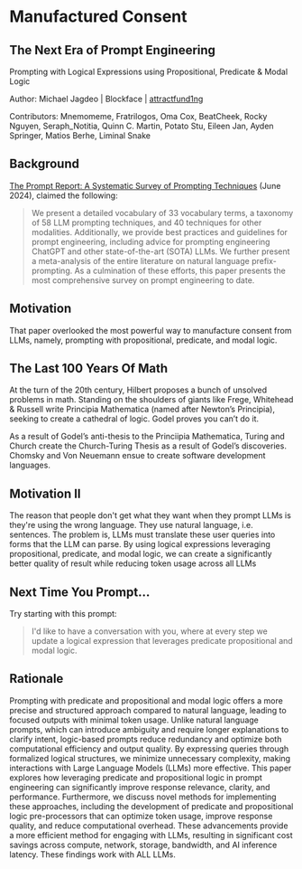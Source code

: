 # Manufactured Consent
## The Next Era of Prompt Engineering

Prompting with Logical Expressions using Propositional, Predicate & Modal Logic

Author: Michael Jagdeo | Blockface | [attractfund1ng](http://www.twitter.com/attractfund1ng)

Contributors: Mnemomeme, Fratrilogos, Oma Cox, BeatCheek, Rocky Nguyen, Seraph_Notitia, Quinn C. Martin, Potato Stu, Eileen Jan, Ayden Springer, Matios Berhe, Liminal Snake

## Background

[The Prompt Report: A Systematic Survey of Prompting Techniques](https://arxiv.org/pdf/2406.06608) (June 2024), claimed the following:
> We present a detailed vocabulary of 33 vocabulary terms, a taxonomy of 58 LLM prompting techniques, and 40 techniques for other modalities. Additionally, we provide best practices and guidelines for prompt engineering, including advice for prompting engineering ChatGPT and other state-of-the-art (SOTA) LLMs. We further present a meta-analysis of the entire literature on natural language prefix-prompting. As a culmination of these efforts, this paper presents the most comprehensive survey on prompt engineering to date.

## Motivation

That paper overlooked the most powerful way to manufacture consent from LLMs, namely, prompting with propositional, predicate, and modal logic.

## The Last 100 Years Of Math

At the turn of the 20th century, Hilbert proposes a bunch of unsolved problems in math. Standing on the shoulders of giants like Frege, Whitehead & Russell write Principia Mathematica (named after Newton’s Principia), seeking to create a cathedral of logic. Godel proves you can’t do it.

As a result of Godel’s anti-thesis to the Princiipia Mathematica, Turing and Church create the Church-Turing Thesis as a result of Godel’s discoveries. Chomsky and Von Neuemann ensue to create software development languages.

## Motivation II

The reason that people don't get what they want when they prompt LLMs is they're using the wrong language. They use natural language, i.e. sentences. The problem is, LLMs must translate these user queries into forms that the LLM can parse. By using logical expressions leveraging propositional, predicate, and modal logic, we can create a significantly better quality of result while reducing token usage across all LLMs

## Next Time You Prompt...

Try starting with this prompt:
> I'd like to have a conversation with you, where at every step we update a logical expression that leverages predicate propositional and modal logic.

## Rationale

Prompting with predicate and propositional and modal logic offers a more precise and structured approach compared to natural language, leading to focused outputs with minimal token usage. Unlike natural language prompts, which can introduce ambiguity and require longer explanations to clarify intent, logic-based prompts reduce redundancy and optimize both computational efficiency and output quality. By expressing queries through formalized logical structures, we minimize unnecessary complexity, making interactions with Large Language Models (LLMs) more effective. This paper explores how leveraging predicate and propositional logic in prompt engineering can significantly improve response relevance, clarity, and performance. Furthermore, we discuss novel methods for implementing these approaches, including the development of predicate and propositional logic pre-processors that can optimize token usage, improve response quality, and reduce computational overhead. These advancements provide a more efficient method for engaging with LLMs, resulting in significant cost savings across compute, network, storage, bandwidth, and AI inference latency. These findings work with ALL LLMs.
